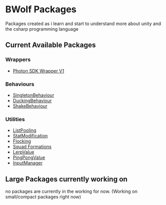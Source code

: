# BWolf Packages

Packages created as i learn and start to understand more about unity and the csharp programming language

## Current Available Packages

### Wrappers
  - [Photon SDK Wrapper V1](https://github.com/Bvanderwolf/BWolfPackages/tree/master/Assets/BWolf/Wrappers/PhotonSDK)
  
### Behaviours
  - [SingletonBehaviour](https://github.com/Bvanderwolf/BWolfPackages/tree/master/Assets/BWolf/Utilities/SingletonBehaviour)
  - [DuckingBehaviour](https://github.com/Bvanderwolf/BWolfPackages/tree/master/Assets/BWolf/Utilities/DuckingBehaviour)
  - [ShakeBehaviour](https://github.com/Bvanderwolf/BWolfPackages/tree/master/Assets/BWolf/Behaviours/ShakeBehaviour)
  
### Utilities
  - [ListPooling](https://github.com/Bvanderwolf/BWolfPackages/tree/master/Assets/BWolf/Utilities/ListPooling)
  - [StatModification](https://github.com/Bvanderwolf/BWolfPackages/tree/master/Assets/BWolf/Utilities/StatModification)
  - [Flocking](https://github.com/Bvanderwolf/BWolfPackages/tree/master/Assets/BWolf/Utilities/Flocking)
  - [Squad Formations](https://github.com/Bvanderwolf/BWolfPackages/blob/master/Assets/BWolf/Utilities/SquadFormations)
  - [LerpValue](https://github.com/Bvanderwolf/BWolfPackages/tree/master/Assets/BWolf/Utilities/LerpValue)
  - [PingPongValue](https://github.com/Bvanderwolf/BWolfPackages/tree/master/Assets/BWolf/Utilities/PingPongValue)
  - [InputManager](https://github.com/Bvanderwolf/BWolfPackages/tree/master/Assets/BWolf/Utilities/InputManager)


## Large Packages currently working on
no packages are currently in the working for now. (Working on small/compact packages right now)
